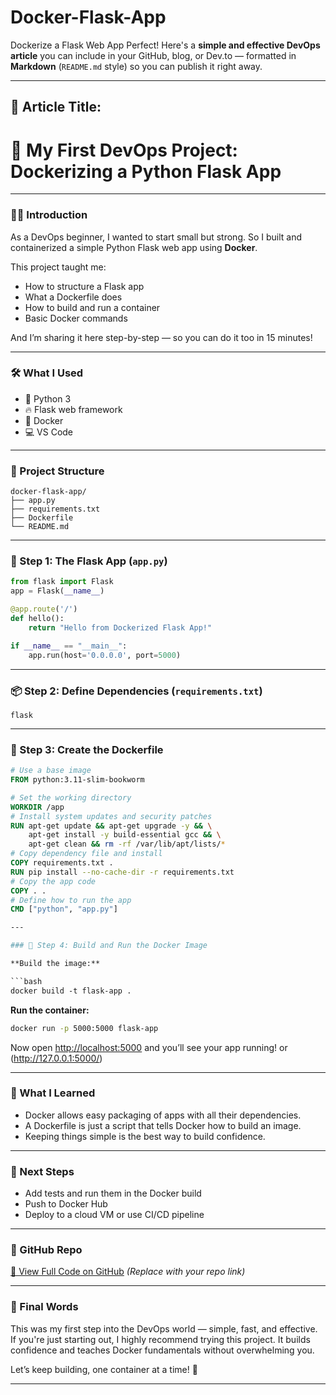 # Docker-Flask-App
Dockerize a Flask Web App
Perfect! Here's a **simple and effective DevOps article** you can include in your GitHub, blog, or Dev.to — formatted in **Markdown** (`README.md` style) so you can publish it right away.

---

## 📄 Article Title:

# 🚀 My First DevOps Project: Dockerizing a Python Flask App

---

### 🧑‍💻 Introduction

As a DevOps beginner, I wanted to start small but strong. So I built and containerized a simple Python Flask web app using **Docker**.

This project taught me:

* How to structure a Flask app
* What a Dockerfile does
* How to build and run a container
* Basic Docker commands

And I’m sharing it here step-by-step — so you can do it too in 15 minutes!

---

### 🛠️ What I Used

* 🐍 Python 3
* 🔥 Flask web framework
* 🐳 Docker
* 💻 VS Code

---

### 📁 Project Structure

```
docker-flask-app/
├── app.py
├── requirements.txt
├── Dockerfile
└── README.md
```

---

### 📜 Step 1: The Flask App (`app.py`)

```python
from flask import Flask
app = Flask(__name__)

@app.route('/')
def hello():
    return "Hello from Dockerized Flask App!"

if __name__ == "__main__":
    app.run(host='0.0.0.0', port=5000)
```

---

### 📦 Step 2: Define Dependencies (`requirements.txt`)

```
flask
```

---

### 🐳 Step 3: Create the Dockerfile

```dockerfile
# Use a base image
FROM python:3.11-slim-bookworm

# Set the working directory
WORKDIR /app
# Install system updates and security patches
RUN apt-get update && apt-get upgrade -y && \
    apt-get install -y build-essential gcc && \
    apt-get clean && rm -rf /var/lib/apt/lists/*
# Copy dependency file and install
COPY requirements.txt .
RUN pip install --no-cache-dir -r requirements.txt
# Copy the app code
COPY . .
# Define how to run the app
CMD ["python", "app.py"]

---

### 🧪 Step 4: Build and Run the Docker Image

**Build the image:**

```bash
docker build -t flask-app .
```

**Run the container:**

```bash
docker run -p 5000:5000 flask-app
```

Now open [http://localhost:5000](http://localhost:5000) and you’ll see your app running!
or (http://127.0.0.1:5000/)

---

### 🧠 What I Learned

* Docker allows easy packaging of apps with all their dependencies.
* A Dockerfile is just a script that tells Docker how to build an image.
* Keeping things simple is the best way to build confidence.

---

### 📌 Next Steps

* Add tests and run them in the Docker build
* Push to Docker Hub
* Deploy to a cloud VM or use CI/CD pipeline

---

### 🔗 GitHub Repo

[🔗 View Full Code on GitHub](#) *(Replace with your repo link)*

---

### 🙌 Final Words

This was my first step into the DevOps world — simple, fast, and effective. If you're just starting out, I highly recommend trying this project. It builds confidence and teaches Docker fundamentals without overwhelming you.

Let’s keep building, one container at a time! 🚢

---

